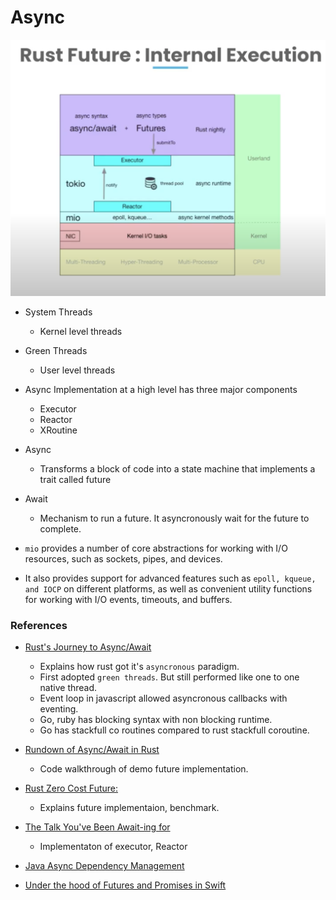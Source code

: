 # Async

![](./screen/RustFuture.png)

- System Threads
    - Kernel level threads
- Green Threads
    - User level threads

- Async Implementation at a high level has three major components 
    - Executor
    - Reactor
    - XRoutine

- Async
    - Transforms a block of code into a state machine that implements a trait called future

- Await
    - Mechanism to run a future. It asyncronously wait for the future to complete.

- `mio` provides a number of core abstractions for working with I/O resources, such as sockets, pipes, and devices.

- It also provides support for advanced features such as `epoll, kqueue, and IOCP` on different platforms, as well as convenient utility functions for working with I/O events, timeouts, and buffers.

### References

- [Rust's Journey to Async/Await](https://www.youtube.com/watch?v=lJ3NC-R3gSI)
    - Explains how rust got it's `asyncronous` paradigm.
    - First adopted `green threads`. But still performed like one to one native thread.
    - Event loop in javascript allowed asyncronous callbacks with eventing.
    - Go, ruby has blocking syntax with non blocking runtime.
    - Go has stackfull co routines compared to rust stackfull coroutine. 

- [Rundown of Async/Await in Rust](https://www.youtube.com/watch?v=IE91l4kR0wo)
    - Code walkthrough of demo future implementation.

- [Rust Zero Cost Future:](https://www.youtube.com/watch?v=skos4B5x7qE) 
    - Explains future implementaion, benchmark.

- [The Talk You've Been Await-ing for](https://www.youtube.com/watch?v=NNwK5ZPAJCk&t=306s)
    -  Implementaton of executor, Reactor

- [Java Async Dependency Management](https://gist.github.com/benjchristensen/4677544)

- [Under the hood of Futures and Promises in Swift](https://swiftbysundell.com/articles/under-the-hood-of-futures-and-promises-in-swift/)